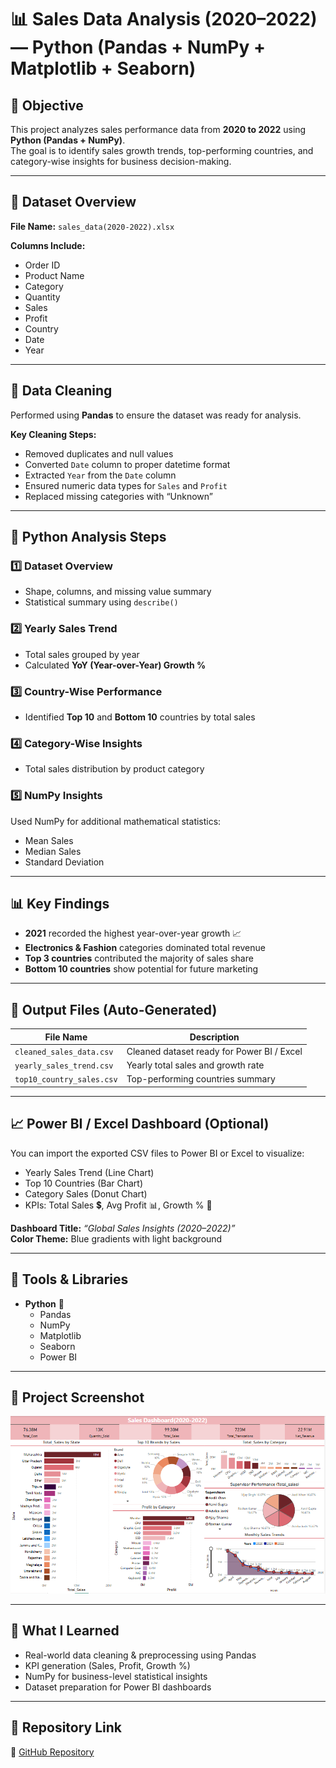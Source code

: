 # 📊 Sales Data Analysis (2020–2022) — Python (Pandas + NumPy + Matplotlib + Seaborn)

## 🎯 Objective
This project analyzes sales performance data from **2020 to 2022** using **Python (Pandas + NumPy)**.  
The goal is to identify sales growth trends, top-performing countries, and category-wise insights for business decision-making.

---

## 📂 Dataset Overview
**File Name:** `sales_data(2020-2022).xlsx`

**Columns Include:**
- Order ID  
- Product Name  
- Category  
- Quantity  
- Sales  
- Profit  
- Country  
- Date  
- Year  

---

## 🧹 Data Cleaning
Performed using **Pandas** to ensure the dataset was ready for analysis.

**Key Cleaning Steps:**
- Removed duplicates and null values  
- Converted `Date` column to proper datetime format  
- Extracted `Year` from the `Date` column  
- Ensured numeric data types for `Sales` and `Profit`  
- Replaced missing categories with “Unknown”  

---

## 🧮 Python Analysis Steps
### 1️⃣ Dataset Overview
- Shape, columns, and missing value summary  
- Statistical summary using `describe()`  

### 2️⃣ Yearly Sales Trend
- Total sales grouped by year  
- Calculated **YoY (Year-over-Year) Growth %**

### 3️⃣ Country-Wise Performance
- Identified **Top 10** and **Bottom 10** countries by total sales  

### 4️⃣ Category-Wise Insights
- Total sales distribution by product category  

### 5️⃣ NumPy Insights
Used NumPy for additional mathematical statistics:
- Mean Sales  
- Median Sales  
- Standard Deviation  

---

## 📊 Key Findings
- **2021** recorded the highest year-over-year growth 📈  
- **Electronics & Fashion** categories dominated total revenue  
- **Top 3 countries** contributed the majority of sales share  
- **Bottom 10 countries** show potential for future marketing  

---

## 💾 Output Files (Auto-Generated)
| File Name | Description |
|------------|-------------|
| `cleaned_sales_data.csv` | Cleaned dataset ready for Power BI / Excel |
| `yearly_sales_trend.csv` | Yearly total sales and growth rate |
| `top10_country_sales.csv` | Top-performing countries summary |

---

## 📈 Power BI / Excel Dashboard (Optional)
You can import the exported CSV files to Power BI or Excel to visualize:
- Yearly Sales Trend (Line Chart)  
- Top 10 Countries (Bar Chart)  
- Category Sales (Donut Chart)  
- KPIs: Total Sales 💲, Avg Profit 📊, Growth % 🚀  

**Dashboard Title:** *“Global Sales Insights (2020–2022)”*  
**Color Theme:** Blue gradients with light background

---

## 🧰 Tools & Libraries
- **Python** 🐍  
  - Pandas  
  - NumPy
  - Matplotlib
  - Seaborn
  - Power BI 

---

## 📸 Project Screenshot
![image alt](https://github.com/Daniyal07420/Python_Sales_Data-2020-2022/blob/main/Sales_Dashboard(2020-2022)Python.png?raw=true)

---

## 🧠 What I Learned
- Real-world data cleaning & preprocessing using Pandas  
- KPI generation (Sales, Profit, Growth %)  
- NumPy for business-level statistical insights  
- Dataset preparation for Power BI dashboards  

---

## 🔗 Repository Link
📘 [GitHub Repository](https://github.com/Daniyal07420/Python_Sales_Data-2020-2022?tab=readme-ov-file)


